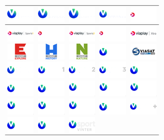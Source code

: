 | ![](https://raw.githubusercontent.com/RevGear/logo/master/International/Viasat/VFilmAction.png) | ![](https://raw.githubusercontent.com/RevGear/logo/master/International/Viasat/VFilmFamily.png) | ![](https://raw.githubusercontent.com/RevGear/logo/master/International/Viasat/VFilmHits.png) | ![](https://raw.githubusercontent.com/RevGear/logo/master/International/Viasat/VFilmPremiere.png) | ![](https://raw.githubusercontent.com/RevGear/logo/master/International/Viasat/ViaPlayExtra.png) | 
|:---:|:---:|:---:|:---:|:---:| 
| ![](https://raw.githubusercontent.com/RevGear/logo/master/International/Viasat/ViaplaySports1.png) | ![](https://raw.githubusercontent.com/RevGear/logo/master/International/Viasat/ViaPlaySports1_2.png) | ![](https://raw.githubusercontent.com/RevGear/logo/master/International/Viasat/ViaplaySports2.png) | ![](https://raw.githubusercontent.com/RevGear/logo/master/International/Viasat/ViaPlaySports2_2.png) | ![](https://raw.githubusercontent.com/RevGear/logo/master/International/Viasat/ViaplayXtra.png) | 
| ![](https://raw.githubusercontent.com/RevGear/logo/master/International/Viasat/ViasatExplore.png) | ![](https://raw.githubusercontent.com/RevGear/logo/master/International/Viasat/ViasatHistory.png) | ![](https://raw.githubusercontent.com/RevGear/logo/master/International/Viasat/ViasatNature.png) | ![](https://raw.githubusercontent.com/RevGear/logo/master/International/Viasat/ViasatSport.png) | ![](https://raw.githubusercontent.com/RevGear/logo/master/International/Viasat/ViasatSportEast.png) | 
| ![](https://raw.githubusercontent.com/RevGear/logo/master/International/Viasat/VSeries.png) | ![](https://raw.githubusercontent.com/RevGear/logo/master/International/Viasat/VSport1.png) | ![](https://raw.githubusercontent.com/RevGear/logo/master/International/Viasat/VSport2.png) | ![](https://raw.githubusercontent.com/RevGear/logo/master/International/Viasat/VSport3.png) | ![](https://raw.githubusercontent.com/RevGear/logo/master/International/Viasat/VSportFootball.png) | 
| ![](https://raw.githubusercontent.com/RevGear/logo/master/International/Viasat/VSportGolf.png) | ![](https://raw.githubusercontent.com/RevGear/logo/master/International/Viasat/VSportHockey.png) | ![](https://raw.githubusercontent.com/RevGear/logo/master/International/Viasat/VSportLive.png) | ![](https://raw.githubusercontent.com/RevGear/logo/master/International/Viasat/VSportLive1.png) | ![](https://raw.githubusercontent.com/RevGear/logo/master/International/Viasat/VSportLive2.png) | 
| ![](https://raw.githubusercontent.com/RevGear/logo/master/International/Viasat/VSportLive3.png) | ![](https://raw.githubusercontent.com/RevGear/logo/master/International/Viasat/VSportLive4.png) | ![](https://raw.githubusercontent.com/RevGear/logo/master/International/Viasat/VSportLive5.png) | ![](https://raw.githubusercontent.com/RevGear/logo/master/International/Viasat/VSportMotor.png) | ![](https://raw.githubusercontent.com/RevGear/logo/master/International/Viasat/VSportPlus.png) | 
| ![](https://raw.githubusercontent.com/RevGear/logo/master/International/Viasat/VSportPremium.png) | ![](https://raw.githubusercontent.com/RevGear/logo/master/International/Viasat/VSportUltra.png) | ![](https://raw.githubusercontent.com/RevGear/logo/master/International/Viasat/VSportVinter.png)  | 
